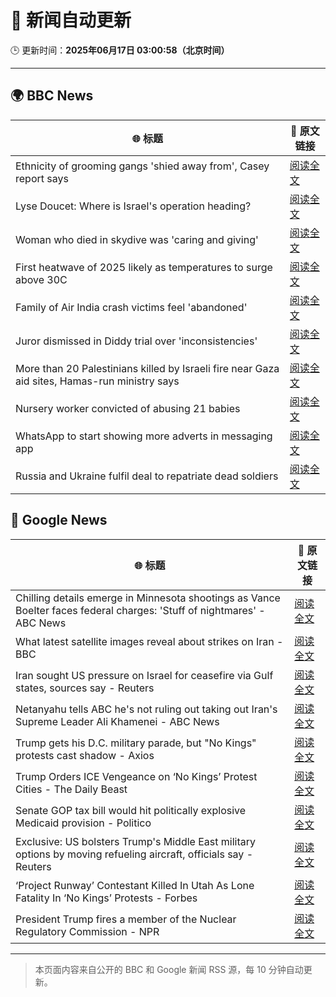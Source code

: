 # 🧠 新闻自动更新

🕒 更新时间：**2025年06月17日 03:00:58（北京时间）**

---

## 🌍 BBC News

| 🌐 标题 | 🔗 原文链接 |
|--------|-------------|
| Ethnicity of grooming gangs 'shied away from', Casey report says | [阅读全文](https://www.bbc.com/news/articles/clynyyqdnrdo) |
| Lyse Doucet: Where is Israel's operation heading? | [阅读全文](https://www.bbc.com/news/articles/ce829v2qzyro) |
| Woman who died in skydive was 'caring and giving' | [阅读全文](https://www.bbc.com/news/articles/cy4e4jmzep4o) |
| First heatwave of 2025 likely as temperatures to surge above 30C | [阅读全文](https://www.bbc.com/weather/articles/c4grg1w2xr7o) |
| Family of Air India crash victims feel 'abandoned' | [阅读全文](https://www.bbc.com/news/articles/c5y0lwreg9qo) |
| Juror dismissed in Diddy trial over 'inconsistencies' | [阅读全文](https://www.bbc.com/news/articles/ckg4gg626p2o) |
| More than 20 Palestinians killed by Israeli fire near Gaza aid sites, Hamas-run ministry says | [阅读全文](https://www.bbc.com/news/articles/cg7177gpr17o) |
| Nursery worker convicted of abusing 21 babies | [阅读全文](https://www.bbc.com/news/articles/clylww5ykkvo) |
| WhatsApp to start showing more adverts in messaging app | [阅读全文](https://www.bbc.com/news/articles/cn5y07yqg5do) |
| Russia and Ukraine fulfil deal to repatriate dead soldiers | [阅读全文](https://www.bbc.com/news/articles/cgeqddw1v1do) |

## 📰 Google News

| 🌐 标题 | 🔗 原文链接 |
|--------|-------------|
| Chilling details emerge in Minnesota shootings as Vance Boelter faces federal charges: 'Stuff of nightmares' - ABC News | [阅读全文](https://news.google.com/rss/articles/CBMiqAFBVV95cUxPb2FPNnVzSVd1ZDBRNURTcGVGYkVaZ3FGd1lGcWJPbnBXZGdjbmIwNVNGNUh3ZjItNjR5ekZmWF9vMG1DaDd1dlFhaFhSaENwbmRpNEFabW1TbWx5ZVlDTzFnYnE2SWhVbWhRZmgwNm5VLVJEcjZiWnFzQjZnbTN3ZWwzbER2SjFDUG1Kd2pGaVJtWGgzOEVJYUh6YVFsemhnRGNnQ3hFXy3SAa4BQVVfeXFMTlJCZUNYY1VoNG1YcnVYa05vZjlYQ1I3a2ctZmJHbjdpc2d0MUlqNlcxSWFLMThoMlZFY2E5aWxBYmNOUUh3TTFISExYWklvNVBKVVB4S19XYVlOeVFxQkFTS1BiMWItZDRuMnF1TUcxMjctSmhVU25rQVZIMXMtMTE2MFdvR2JWUFNnVjZPRWFWUXFScjdvUGFOX1dYYmVWY2pZaGZJY3FNcVpEMkNn?oc=5) |
| What latest satellite images reveal about strikes on Iran - BBC | [阅读全文](https://news.google.com/rss/articles/CBMiWkFVX3lxTE1NYnpraUE5XzkwbnlHQy1Od3FJVVMxV3dOejR5d1RXT3lEdkt0Mmw3c2VObEdNa2UxT2hEVE9hQzhIdExzdDVZVW43czhFQV9lcWVkVlRGU3Y0d9IBX0FVX3lxTFBqb0dfMmN2Zy16dnYxNGhOWFRxOTVWZEVHRUFxVExiR29iei1EZnJhanpJa0x3OC16dnp0eV9TWFB6UDJsTDFHSFQzdDJYLUxxYmQyTlZKNHFtSkxaZHI0?oc=5) |
| Iran sought US pressure on Israel for ceasefire via Gulf states, sources say - Reuters | [阅读全文](https://news.google.com/rss/articles/CBMizAFBVV95cUxOc08ycXRITDdKdlRISkJPLW9nUkEtYUxscGdSUnBrdUdWV09xNDlibG9nN2oxdFJRdGpKazZZWnhvRkNxYlp5VjFKcnZ2VHdqMmxTZXNhT3RvTzlHd1V5aHZsNGZFQUQxZlpVZ2NFZVpNWE1jRi1lRXZwaFNkZC1tNldlNElYQlRHSVVHUjJTakVaV2dvcjNucHNibDlOZjM5NFdHcElXekdsUUJnUlQwckpXTHVnblhvMnRKZGxQMGdTeWJSdFFBd3dPd1Y?oc=5) |
| Netanyahu tells ABC he's not ruling out taking out Iran's Supreme Leader Ali Khamenei - ABC News | [阅读全文](https://news.google.com/rss/articles/CBMiqAFBVV95cUxOSEhRT2FDRWhrTHd1bWJza2JPVU44ZXlXUmRaMjVTckVpQmM2TjJaZUF6eXVhMFJTVktnajdiQ2JydHVfRVFFSEpkT0NocktZTTNVdHNBaXQ1RkMwNXZVNmFaWTZrWDdlNlFWeHRyOUpOeGY3U0wyTk01bS0zZTNWSm1BVnBnRnpTdFhPZzhnUmdHeFFuV3Ria2VHREUtSGd5NWpHU2U0ZmTSAa4BQVVfeXFMTUVlSlY5c01sS0dOci1WMENtMlh5YnhvTy1zemxCUlNPOVlCUVJKMUZ1TDNDbTkxZzF3QWY0am1kbjU4M1F1TVBHcHI4OVhMTFZUWmQ0SFRNVWpEU3U1cUQ2WEs4NjRMWEtJT3FRdmR0SUxWVmg3VGtTb0tzTC1ONGFZd2FvNTUta2pGNVVfeUxfQVdlblpkZ1I5bk1rY3dYTG5Nbkt5YmJwZFFOTWpR?oc=5) |
| Trump gets his D.C. military parade, but "No Kings" protests cast shadow - Axios | [阅读全文](https://news.google.com/rss/articles/CBMipAFBVV95cUxNdjJ1RmVkMWFUU2w4d04wQmZydmxuMnphUnlsOVFVVzlnRU1DWHlId1BJX1Y3ZVRBWDkxVmQ2UmFMdGY4WFJ5TGVuaUtQd2s5YXlZWU1rYmxkeXFVZ3FhX25ZQ0pySVktZ19GOUM4ZWNFNVVtOTZVcF9wRzZZTVhUY29qVWZQaHFVcGFHSDRWYllRYjNqdnRzYlJqcUNWSzdYN1J4MQ?oc=5) |
| Trump Orders ICE Vengeance on ‘No Kings’ Protest Cities - The Daily Beast | [阅读全文](https://news.google.com/rss/articles/CBMinAFBVV95cUxPY3ZmYVRXZWNnYU11S1VSakluMGd1VjRIbmZZV1JhWFY1bFpqczl1eUJsOWRyNEtucVhhWGc3ZFE5OVBpVlEyT3pSX1preUpTSEdkYWxkdThSUFdWYkZFd1UzZFd0eVVVckFtaldCMy1ac2haSldMWmtyZnJUZVlQVmlSblFDbUtkOTR5b0w1Vk9sQ1QtNzNKSmVnUC0?oc=5) |
| Senate GOP tax bill would hit politically explosive Medicaid provision - Politico | [阅读全文](https://news.google.com/rss/articles/CBMi0wFBVV95cUxPbG50S2ZPXzI1UkFTR2RsemE0UmxSX29kRlJyeUpEN0Z5cUEzaGpZS3M2bHVUdkxPN0VONU1Xc3BEemtuM2NWdUk5SDdOdk9STTBqbnBUcC0yRU1DenRTMV9ya2Nnajl1QlVtV1lON1ZLam1nV0EtbW5YSkc2Y0hQVDY3dzRfcWd0MHFlSDE0MU1rQmFHZ3VXNFhRVlFVMzZ3STd3c3ByMkIwTGtFcV9QSm82UFg2Tm10ZnR1dXVUQ1ptbDBfaVVYUUtxVXlXY0czS0xB?oc=5) |
| Exclusive: US bolsters Trump's Middle East military options by moving refueling aircraft, officials say - Reuters | [阅读全文](https://news.google.com/rss/articles/CBMiuAFBVV95cUxQUWFuM281eUxPempXZ054Y21xX1E2d2E1YW9fS1FVQkV4bm9tTHpCelpGeS1lUlI2RnBaTkEyZHdzeWJfMzQ3Wmp6bjJ5M05oNFhRcnRWblpVWXF4bkN3WGZ4aVBvNFU1Tl9ydmk0V1cteVZyNVRrbi1TWDNlVnZSN05LSnBPUUhiY05OdUN5dGxkUHhFOGZEb0lDM01pRzItN2F2VEt1QVRMeXpkdGd4UUxyMGlzY3Z1?oc=5) |
| ‘Project Runway’ Contestant Killed In Utah As Lone Fatality In ‘No Kings’ Protests - Forbes | [阅读全文](https://news.google.com/rss/articles/CBMiygFBVV95cUxPUEl2Wk45MGZyZW9Ybnp2blEtblo2NjZCZi1tUUZqVkVpNlJlRUMyTlo1SlFsS0VOejdBLXE3YU45YVBCb05hbDUtVDd3SUV3MkZxZGt4MjNLUEFMUUVlSVdQd2pzelBUZlV3bHhNQmpWUUN4eVkwa1Itc19ZV24zT2JaU1NESTJfeVo5WFVtenc3YUxJVDh0VnFhSnY4UGZDb2U2Sm13Y2k0aWViRnhvSndYTDNZSVZSOXEwWlo5N1JMYy1MSWVTU3NB?oc=5) |
| President Trump fires a member of the Nuclear Regulatory Commission - NPR | [阅读全文](https://news.google.com/rss/articles/CBMingFBVV95cUxNRXNyOXZTUmxGN2tUVzBkUndyNm51OGg0RjlNSG1CN3c2cnl3TFRwYTM2UHZaaTFDelNmN0xncmk1Q1BJSmYxWVpoYVNVd3FndVJ3WXJiX3pJRnllT1pFbHdGSXhuZFRPRE16Q1pETTM3MDB6Y1hzSlViS0VHNUlxME9BTlNyY01rNGV1di1iYnl6d3dSa19xMkl3NmxmQQ?oc=5) |

---
> 本页面内容来自公开的 BBC 和 Google 新闻 RSS 源，每 10 分钟自动更新。